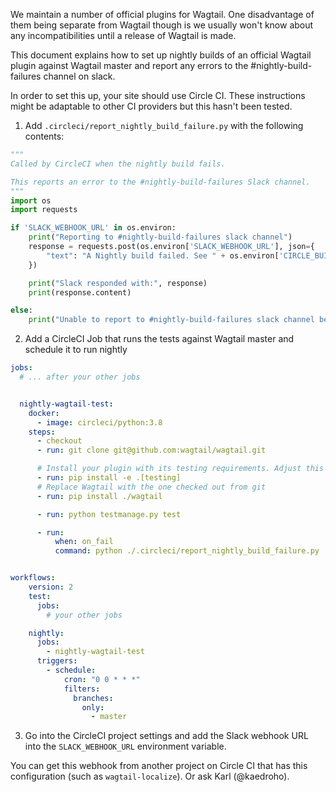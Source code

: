 We maintain a number of official plugins for Wagtail. One disadvantage of them being separate from Wagtail though is we usually won't know about any incompatibilities until a release of Wagtail is made.

This document explains how to set up nightly builds of an official Wagtail plugin against Wagtail master and report any errors to the #nightly-build-failures channel on slack.

In order to set this up, your site should use Circle CI. These instructions might be adaptable to other CI providers but this hasn't been tested.

1) Add `.circleci/report_nightly_build_failure.py` with the following contents:

```python
"""
Called by CircleCI when the nightly build fails.

This reports an error to the #nightly-build-failures Slack channel.
"""
import os
import requests

if 'SLACK_WEBHOOK_URL' in os.environ:
    print("Reporting to #nightly-build-failures slack channel")
    response = requests.post(os.environ['SLACK_WEBHOOK_URL'], json={
        "text": "A Nightly build failed. See " + os.environ['CIRCLE_BUILD_URL'],
    })

    print("Slack responded with:", response)
    print(response.content)

else:
    print("Unable to report to #nightly-build-failures slack channel because SLACK_WEBHOOK_URL is not set")
```

2) Add a CircleCI Job that runs the tests against Wagtail master and schedule it to run nightly

```yaml
jobs:
  # ... after your other jobs


  nightly-wagtail-test:
    docker:
      - image: circleci/python:3.8
    steps:
      - checkout
      - run: git clone git@github.com:wagtail/wagtail.git

      # Install your plugin with its testing requirements. Adjust this line accordingly
      - run: pip install -e .[testing]
      # Replace Wagtail with the one checked out from git
      - run: pip install ./wagtail

      - run: python testmanage.py test

      - run:
          when: on_fail
          command: python ./.circleci/report_nightly_build_failure.py


workflows:
    version: 2
    test:
      jobs:
        # your other jobs

    nightly:
      jobs:
        - nightly-wagtail-test
      triggers:
        - schedule:
            cron: "0 0 * * *"
            filters:
              branches:
                only:
                  - master
```

3) Go into the CircleCI project settings and add the Slack webhook URL into the `SLACK_WEBHOOK_URL` environment variable.

You can get this webhook from another project on Circle CI that has this configuration (such as `wagtail-localize`). Or ask Karl (@kaedroho).
